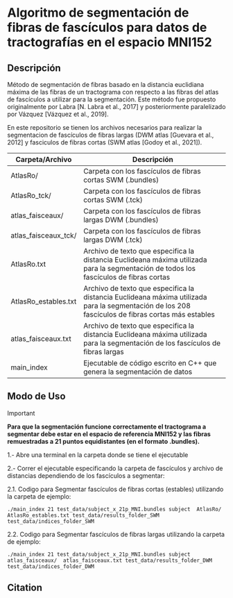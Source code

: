 # Algoritmo de segmentación de fibras de fascículos para datos de tractografías en el espacio MNI152

## Descripción

Método de segmentación de fibras basado en la distancia euclidiana máxima de las fibras de un tractograma con respecto a las fibras del atlas de fascículos a utilizar para la segmentación. Este método fue propuesto originalmente por Labra [N. Labra et al., 2017] y posteriormente paralelizado por Vázquez [Vázquez et al., 2019].

En este repositorio se tienen los archivos necesarios para realizar la segmentacion de fascículos de fibras largas (DWM atlas [Guevara et al., 2012] y fasciculos de fibras cortas (SWM atlas [Godoy et al., 2021]). 


| Carpeta/Archivo         | Descripción                                                                                 |
|-------------------------|---------------------------------------------------------------------------------------------|
| AtlasRo/                | Carpeta con los fascículos de fibras cortas SWM (.bundles)                                   |
| AtlasRo_tck/            | Carpeta con los fascículos de fibras cortas SWM (.tck)                                       |
| atlas_faisceaux/        | Carpeta con los fascículos de fibras largas DWM (.bundles)                                   |
| atlas_faisceaux_tck/    | Carpeta con los fascículos de fibras largas DWM (.tck)                                       |
| AtlasRo.txt             | Archivo de texto que especifica la distancia Euclideana máxima utilizada para la segmentación de todos los fascículos de fibras cortas |
| AtlasRo_estables.txt    | Archivo de texto que especifica la distancia Euclideana máxima utilizada para la segmentación de los 208 fascículos de fibras cortas más estables |
| atlas_faisceaux.txt     | Archivo de texto que especifica la distancia Euclideana máxima utilizada para la segmentación de los fascículos de fibras largas |
| main_index              | Ejecutable de código escrito en C++ que genera la segmentación de datos                      |



## Modo de Uso

> [!IMPORTANT]  
> **Para que la segmentación funcione correctamente el tractograma a segmentar debe estar en el espacio de referencia MNI152 y las fibras remuestradas a 21 puntos equidistantes (en el formato .bundles).**

1.- Abre una terminal en la carpeta donde se tiene el ejecutable

2.- Correr el ejecutable especificando la carpeta de fascículos y archivo de distancias dependiendo de los fascículos a segmentar:

2.1. Codigo para Segmentar fascículos de fibras cortas (estables) utilizando la carpeta de ejemplo:

```console
./main_index 21 test_data/subject_x_21p_MNI.bundles subject  AtlasRo/ AtlasRo_estables.txt test_data/results_folder_SWM test_data/indices_folder_SWM
```

2.2. Codigo para Segmentar fascículos de fibras largas utilizando la carpeta de ejemplo:

```console
./main_index 21 test_data/subject_x_21p_MNI.bundles subject atlas_faisceaux/  atlas_faisceaux.txt test_data/results_folder_DWM test_data/indices_folder_DWM

```



## Citation